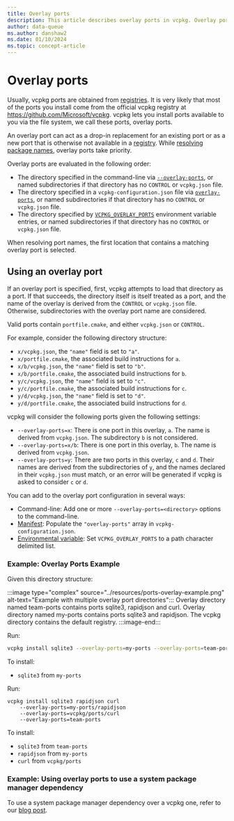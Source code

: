```yaml
---
title: Overlay ports
description: This article describes overlay ports in vcpkg. Overlay ports are used to force a specific port definition to be used by vcpkg during the package installation process.
author: data-queue
ms.author: danshaw2
ms.date: 01/10/2024
ms.topic: concept-article
---
```


# Overlay ports

Usually, vcpkg ports are obtained from [registries](../concepts/registries.md). It is very likely that most of the ports you install come from the official vcpkg registry at <https://github.com/Microsoft/vcpkg>. vcpkg lets you install ports available to you via the file system, we call these ports, overlay ports.

An overlay port can act as a drop-in replacement for an existing port or as a new port that is otherwise not available in a [registry](../concepts/registries.md). While [resolving package names](../concepts/package-name-resolution.md), overlay ports take priority.

Overlay ports are evaluated in the following order:

* The directory specified in the command-line via [`--overlay-ports`](../commands/common-options.md#overlay-ports), or named subdirectories if that directory has no `CONTROL` or `vcpkg.json` file.
* The directory specified in a `vcpkg-configuration.json` file via [`overlay-ports`](../reference/vcpkg-configuration-json.md), or named subdirectories if that directory has no `CONTROL` or `vcpkg.json` file.
* The directory specified by [`VCPKG_OVERLAY_PORTS`](../users/config-environment.md#vcpkg_overlay_ports) environment variable entries, or named subdirectories if that directory has no `CONTROL` or `vcpkg.json` file.

When resolving port names, the first location that contains a matching overlay port is selected.

## Using an overlay port

If an overlay port is specified, first, vcpkg attempts to load that directory as a port. If that succeeds, the directory itself is itself treated as a port, and the name of the overlay is derived from the `CONTROL` or `vcpkg.json` file. Otherwise, subdirectories with the overlay port name are considered.

Valid ports contain `portfile.cmake`, and either `vcpkg.json` or `CONTROL`.

For example, consider the following directory structure:

* `x/vcpkg.json`, the `"name"` field is set to `"a"`.
* `x/portfile.cmake`, the associated build instructions for `a`.
* `x/b/vcpkg.json`, the `"name"` field is set to `"b"`.
* `x/b/portfile.cmake`, the associated build instructions for `b`.
* `y/c/vcpkg.json`, the `"name"` field is set to `"c"`.
* `y/c/portfile.cmake`, the associated build instructions for `c`.
* `y/d/vcpkg.json`, the `"name"` field is set to `"d"`.
* `y/d/portfile.cmake`, the associated build instructions for `d`.

vcpkg will consider the following ports given the following settings:

* `--overlay-ports=x`: There is one port in this overlay, `a`. The name is derived from `vcpkg.json`. The subdirectory `b` is not considered.
* `--overlay-ports=x/b`: There is one port in this overlay, `b`. The name is derived from `vcpkg.json`.
* `--overlay-ports=y`: There are two ports in this overlay, `c` and `d`. Their names are derived from the subdirectories of `y`, and the names declared in their `vcpkg.json` must match, or an error will be generated if vcpkg is asked to consider `c` or `d`.

You can add to the overlay port configuration in several ways:

* Command-line: Add one or more `--overlay-ports=<directory>` options to the command-line.
* [Manifest](../reference/vcpkg-configuration-json.md#overlay-ports): Populate the `"overlay-ports"` array in `vcpkg-configuration.json`.
* [Environmental variable](../users/config-environment.md#vcpkg_overlay_ports): Set `VCPKG_OVERLAY_PORTS` to a path character delimited list.

### Example: Overlay Ports Example

Given this directory structure:

:::image type="complex" source="../resources/ports-overlay-example.png" alt-text="Example with multiple overlay port directories":::
Overlay directory named team-ports contains ports sqlite3, rapidjson and curl. Overlay directory named my-ports contains ports sqlite3 and rapidjson. The vcpkg directory contains the default registry.
:::image-end:::

Run:

```bash
vcpkg install sqlite3 --overlay-ports=my-ports --overlay-ports=team-ports
```

To install:

* `sqlite3` from `my-ports`

Run:

```
vcpkg install sqlite3 rapidjson curl
    --overlay-ports=my-ports/rapidjson
    --overlay-ports=vcpkg/ports/curl
    --overlay-ports=team-ports
```

To install:

* `sqlite3` from `team-ports`
* `rapidjson` from `my-ports`
* `curl` from `vcpkg/ports`

### Example: Using overlay ports to use a system package manager dependency

To use a system package manager dependency over a vcpkg one, refer to our [blog post](https://devblogs.microsoft.com/cppblog/using-system-package-manager-dependencies-with-vcpkg/).
